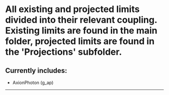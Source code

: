 # All existing and projected limits divided into their relevant coupling. Existing limits are found in the main folder, projected limits are found in the 'Projections' subfolder.

## Currently includes:
* AxionPhoton (g_ap) 

---